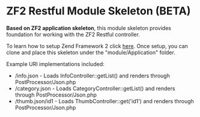 <h1>ZF2 Restful Module Skeleton (BETA)</h1>
<h4></h4>
<p>
  <strong>Based on ZF2 application skeleton</strong>, this module skeleton provides 
  foundation for working with the ZF2 Restful controller.
</p>
<p>
  To learn how to setup Zend Framework 2 click 
  <a target="_blank" href="http://packages.zendframework.com/docs/latest/manual/en/zend.mvc.quick-start.html">here</a>. 
  Once setup, you can clone and 
  place this skeleton under the "module/Application" folder.
</p>
<p>
  Example URI implementations included:
  <ul>
    <li>/info.json - Loads InfoController::getList() and renders through PostProcessor/Json.php</li>
    <li>/category.json - Loads CategoryController::getList() and renders through PostProcessor/Json.php</li>
    <li>/thumb.json/id1 - Loads ThumbController::get('id1') and renders through PostProcessor/Json.php</li>
  </ul>
</p>
